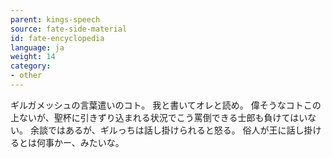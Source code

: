 ```yaml
---
parent: kings-speech
source: fate-side-material
id: fate-encyclopedia
language: ja
weight: 14
category:
- other
---
```


ギルガメッシュの言葉遣いのコト。
我と書いてオレと読め。
偉そうなコトこの上ないが、聖杯に引きずり込まれる状況でこう罵倒できる士郎も負けてはいない。
余談ではあるが、ギルっちは話し掛けられると怒る。
俗人が王に話し掛けるとは何事かー、みたいな。
